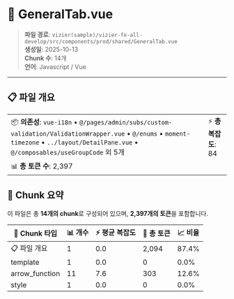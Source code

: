 # 📄 GeneralTab.vue

> **파일 경로**: `vizier(sample)/vizier-fe-all-develop/src/components/prod/shared/GeneralTab.vue`  
> **생성일**: 2025-10-13  
> **Chunk 수**: 14개  
> **언어**: Javascript / Vue
---





## 📋 파일 개요

| | |
|--|--|
| 📦 **의존성**: `vue-i18n` • `@/pages/admin/subs/custom-validation/ValidationWrapper.vue` • `@/enums` • `moment-timezone` • `../layout/DetailPane.vue` • `@/composables/useGroupCode` 외 5개 | ⚡ **총 복잡도**: 84 |
| 📊 **총 토큰 수**: 2,397 |  |






## 🧩 Chunk 요약

이 파일은 총 **14개의 chunk**로 구성되어 있으며, **2,397개의 토큰**을 포함합니다.

| 🧩 Chunk 타입 | 📊 개수 | ⚡ 평균 복잡도 | 📝 총 토큰 | 📈 비율 |
|---------------|--------|-------------|----------|--------|
| 📋 파일 개요 | 1 | 0.0 | 2,094 | 87.4% |
| template | 1 | 0.0 | 0 | 0.0% |
| arrow_function | 11 | 7.6 | 303 | 12.6% |
| style | 1 | 0.0 | 0 | 0.0% |


